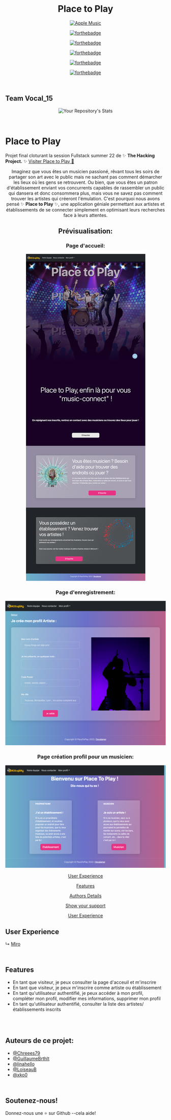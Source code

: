 <div align="center">

# Place to Play
<a href='https://placetoplay.fly.dev/'><img alt='Apple Music' src='https://img.shields.io/badge/Place_to Play-100000?style=for-the-badge&logo=Apple Music&logoColor=white&labelColor=000000&color=FA9612'/></a>


[![forthebadge](https://forthebadge.com/images/badges/built-with-love.svg)](https://forthebadge.com)

[![forthebadge](https://forthebadge.com/images/badges/built-by-developers.svg)](https://forthebadge.com)

[![forthebadge](https://forthebadge.com/images/badges/powered-by-coffee.svg)](https://forthebadge.com)

[![forthebadge](https://forthebadge.com/images/badges/made-with-ruby.svg)](https://forthebadge.com)

[![forthebadge](https://forthebadge.com/images/badges/made-with-javascript.svg)](https://forthebadge.com)


</div>
</br>


## Team Vocal_15

<div align="center">

![Your Repository's Stats](https://contrib.rocks/image?repo=xko0/Fullstack_final_project)
</div>
</br>

# Place to Play

Projet final cloturant la session Fullstack summer 22 de ✨ **The Hacking Project.** ✨
[Visiter Place to Play 🎤]()

<div align="center">


Imaginez que vous êtes un musicien passioné, rêvant tous les soirs de partager son art avec le public mais ne sachant pas comment démarcher les lieux où les gens se retrouvent. Ou bien, que vous êtes un patron d'établissement enviant vos concurrents capables de rassembler un public qui dansera et donc consommera plus, mais vous ne savez pas comment trouver les artistes qui créeront l'émulation. 
C'est pourquoi nous avons pensé ✨ **Place to Play** ✨, une application géniale permettant aux artistes et établissements de se connecter simplement en optimisant leurs recherches face à leurs attentes.

## Prévisualisation:

### Page d'accueil:
<img src="./lib/assets/placetoplay_home.png">

### Page d'enregistrement:
<img src="./lib/assets/placetoplay_profilcreation.png">

### Page création profil pour un musicien:
<img src="./lib/assets/placetoplay_register.png">


[User Experience](#User-Experience)

[Features](#features)

[Authors Details](#authors-details)

[Show your support](#show-your-support)

[User Experience](#User-Experience)

</div>


## User Experience

↳ [Miro](https://miro.com/app/board/uXjVPaZVxQc=/?share_link_id=830918286609)


</br>


## Features
- En tant que visiteur, je peux consulter la page d'acceuil et m'inscrire
- En tant que visiteur, je peux m'inscrire comme artiste ou établissement
- En tant qu'utilisateur authentifié, je peux accéder à mon profil, compléter mon profil, modifier mes informations, supprimer mon profil
- En tant qu'utilisateur authentifié, consulter la liste des artistes/établissements inscrits


</br>
</br>


## Auteurs de ce projet:

- [@Chreees79](https://github.com/Chreees79)
- [@GuillaumeBrthlt](https://github.com/GuillaumeBrthlt)
- [@linahello](https://github.com/linahello)
- [@LoiseauB](https://github.com/LoiseauB)
- [@xko0](https://github.com/xko0) 
</br>


## Soutenez-nous!


Donnez-nous une ⭐ sur Github --cela aide!

</br>

